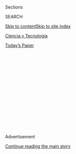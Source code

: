 <div id="app">

<div>

<div>

<div>

<div class="NYTAppHideMasthead css-1q2w90k e1suatyy0">

<div class="section css-ui9rw0 e1suatyy2">

<div class="css-eph4ug er09x8g0">

<div class="css-6n7j50">

</div>

<span class="css-1dv1kvn">Sections</span>

<div class="css-10488qs">

<span class="css-1dv1kvn">SEARCH</span>

</div>

[Skip to content](#site-content)[Skip to site index](#site-index)

</div>

<div id="masthead-section-label" class="css-1wr3we4 eaxe0e00">

[Ciencia y
Tecnología](https://www.nytimes.com/es/section/ciencia-y-tecnologia)

</div>

<div class="css-10698na e1huz5gh0">

</div>

</div>

<div id="masthead-bar-one" class="section hasLinks css-15hmgas e1csuq9d3">

<div class="css-uqyvli e1csuq9d0">

</div>

<div class="css-1uqjmks e1csuq9d1">

</div>

<div class="css-9e9ivx">

[](https://myaccount.nytimes.com/auth/login?response_type=cookie&client_id=vi)

</div>

<div class="css-1bvtpon e1csuq9d2">

[Today’s
Paper](https://www.nytimes.com/section/todayspaper)

</div>

</div>

</div>

</div>

<div data-aria-hidden="false">

<div id="site-content" data-role="main">

<div>

<div class="css-1aor85t" style="opacity:0.000000001;z-index:-1;visibility:hidden">

<div class="css-1hqnpie">

<div class="css-epjblv">

<span class="css-17xtcya">[Ciencia y
Tecnología](/es/section/ciencia-y-tecnologia)</span><span class="css-x15j1o">|</span><span class="css-fwqvlz">Hay
dos formas de salir de la panza de una rana y este escarabajo eligió la
más
inesperada</span>

</div>

<div class="css-k008qs">

<div class="css-1iwv8en">

<span class="css-18z7m18"></span>

<div>

</div>

</div>

<span class="css-1n6z4y">https://nyti.ms/2DmRj0i</span>

<div class="css-1705lsu">

<div class="css-4xjgmj">

<div class="css-4skfbu" data-role="toolbar" data-aria-label="Social Media Share buttons, Save button, and Comments Panel with current comment count" data-testid="share-tools">

  - 
  - 
  - 
  - 
    
    <div class="css-6n7j50">
    
    </div>

  - 
  - 

</div>

</div>

</div>

</div>

</div>

</div>

<div id="NYT_TOP_BANNER_REGION" class="css-13pd83m">

</div>

<div id="top-wrapper" class="css-1sy8kpn">

<div id="top-slug" class="css-l9onyx">

Advertisement

</div>

[Continue reading the main
story](#after-top)

<div class="ad top-wrapper" style="text-align:center;height:100%;display:block;min-height:250px">

<div id="top" class="place-ad" data-position="top" data-size-key="top">

</div>

</div>

<div id="after-top">

</div>

</div>

<div>

<div id="sponsor-wrapper" class="css-1hyfx7x">

<div id="sponsor-slug" class="css-19vbshk">

Supported by

</div>

[Continue reading the main
story](#after-sponsor)

<div id="sponsor" class="ad sponsor-wrapper" style="text-align:center;height:100%;display:block">

</div>

<div id="after-sponsor">

</div>

</div>

<div class="css-186x18t">

Mundo
animal

</div>

<div class="css-1vkm6nb ehdk2mb0">

# Hay dos formas de salir de la panza de una rana y este escarabajo eligió la más inesperada

</div>

Un investigador alimentó unas ranas con escarabajos. La historia parecía
la conocida: cuando el depredador se come a la presa es el fin. Pero
este escarabajo encontró una vía alternativa.

<div class="css-79elbk" data-testid="photoviewer-wrapper">

<div class="css-z3e15g" data-testid="photoviewer-wrapper-hidden">

</div>

<div class="css-1a48zt4 ehw59r15" data-testid="photoviewer-children">

![<span class="css-16f3y1r e13ogyst0" data-aria-hidden="true">El
escarabajo acuático Regimbartia attenuata cuenta con un escape infalible
en caso de que una rana se lo
trague.</span><span class="css-cnj6d5 e1z0qqy90" itemprop="copyrightHolder"><span class="css-1ly73wi e1tej78p0">Credit...</span><span><span>Universidad
Kobe</span></span></span>](https://static01.nyt.com/images/2020/08/03/science/04Beetle-ES/merlin_175260999_c4908271-f4de-4d3e-97af-bd0255f15125-articleLarge.jpg?quality=75&auto=webp&disable=upscale)

</div>

</div>

<div class="css-18e8msd">

<div class="css-vp77d3 epjyd6m0">

<div class="css-1baulvz">

Por <span class="css-1baulvz last-byline" itemprop="name">Katherine
Wu</span>

</div>

</div>

  - 4 de agosto de
    2020

  - 
    
    <div class="css-4xjgmj">
    
    <div class="css-d8bdto" data-role="toolbar" data-aria-label="Social Media Share buttons, Save button, and Comments Panel with current comment count" data-testid="share-tools">
    
      - 
      - 
      - 
      - 
        
        <div class="css-6n7j50">
        
        </div>
    
      - 
      - 
    
    </div>
    
    </div>

</div>

<div class="css-mdjrty">

[Read in
English](https://www.nytimes.com/2020/08/03/science/beetle-frog-poop.html "Read in English")

</div>

</div>

<div class="section meteredContent css-1r7ky0e" name="articleBody" itemprop="articleBody">

<div class="css-1fanzo5 StoryBodyCompanionColumn">

<div class="css-53u6y8">

[Regístrate para recibir nuestro
boletín](https://www.nytimes.com/newsletters/el-times) con lo mejor de
The New York Times.

-----

Es una historia conocida: el depredador caza a sus presa. El depredador
atrapa a la presa. El depredador se traga a la presa.

Suele terminar así. Pero el escarabajo carroñero Regimbartia attenuata
dice: “No será hoy”. Después de ser tragado por una rana, este pequeño y
valiente insecto puede deslizarse por las entrañas del anfibio y
obligarlo a defecar para así surgir, ligeramente sucio, pero bastante
vivo.

El tránsito del bicho por el tracto digestivo puede durar tan poco como
seis minutos, una mínima fracción de los dos días o más que suele tomar
a una rana hacer completa digestión y defecar la cena, de acuerdo con un
estudio publicado el lunes en [Current
Biology](http://dx.doi.org/10.1016/j.cub.2020.06.026).

“Este es un comportamiento extrañamente maravilloso del que no había
escucchado antes”, dijo Carla Bardua, una bióloga evolucionista en el
Museo de Historia Natural de Londres que no participó en el estudio.
“Ese pequeño escarabajo puede nadar activamente a través de un sistema
digestivo, es peculiar y sorprendente”.

</div>

</div>

<div class="css-1fanzo5 StoryBodyCompanionColumn">

<div class="css-53u6y8">

Shinji Sugiura, biólogo de la Universidad Kobe en Japón, ha estado
catalogando el [comportamiento extraño de los
insectos](https://peerj.com/articles/5942/) y sus depredadores durante
años. Algunos bichos, por ejemplo, punzan a los sapos [para que los
vomiten](https://www.nytimes.com/2018/02/06/science/bombardier-beetle-toad-vomit.html)
después de haber sido devorados.

“La morfología y comportamiento de los insectos siempre me inspira”,
dijo por correo electrónico el doctor Sugiura, y agregó que le interesan
particularmente las defensas contra los depredadores que parecen
“inimaginables”.

Luego de notar que los escarabajos Regimbartia y las ranas frecuentan
los mismos arrozales en Japón, Sugiura llevó un ejemplar de cada uno a
su laboratorio, esperando que el insecto fuera escupido. Sin embargo,
salió disparado por el otro lado del tracto digestivo, una hazaña fecal
que Sugiura logró grabar en video.

</div>

</div>

<div class="css-cfo9c3">

</div>

<div class="css-1fanzo5 StoryBodyCompanionColumn">

<div class="css-53u6y8">

Ansioso por probar los límites de este comportamiento, el doctor Sugiura
repitió el experimento con cinco especies de ranas que comen insectos en
el laboratorio. Un sorprendente 90 por ciento de los escarabajos
engullidos lograron salir vivos por el otro extremo, todos al cabo de
seis horas de haber sido devorados.

</div>

</div>

<div class="css-1fanzo5 StoryBodyCompanionColumn">

<div class="css-53u6y8">

Los escarabajos de otras especies no tuvieron tan buen desempeño y
salieron como cadáveres después de varios días dentro de los anfibios.
Los Regimbartia muertos también demoraron días en salir, lo que sugiere
que sus contrapartes vivos estuvieron trabajando activamente en lograr
el gran escape. Al no poder ver la acción dentro de los intestinos de
las ranas, Sugiura no puede asegurar a ciencia cierta cuál es la
estrategia. Pero cuando inmovilizó las piernas de los escarabajos con
cera, murieron una lenta muerte digestiva.

“Esa fue la prueba irrefutable de que están usando las piernas”, dijo
Nora Moskowitz, que estudia digestión de ranas en la Universidad de
Stanford pero no participó en el estudio. El doctor Sugiura piensa que
los escarabajos Regimbartia pueden usar las piernas para sujetarse y
gatear por las entrañas, que pueden extenderse varias pulgadas, un viaje
arduo para un insecto de cuatro o cinco milímetros de largo. Al llegar
al final de dicho túnel, los insectos tal vez tengan que cosquillear el
esfínter cloacal, el anillo de músculo que funciona como un cierre de
cordón en el trasero de la rana para salir expulsados en una inundación
de heces.

Un viaje a través de este pasadizo tal vez no sea trivial, dijo Aurora
Alvarez-Buylla, investigadora de ranas en la Universidad de Stanford que
no participó en el estudio. Debido a que las ranas tragan enteras a sus
presas, sus jugos gástricos deben ser potentes. “Estás enfrentando un
ambiente químico y ácido creado para desbaratar y desintegrar cosas”,
dijo.

Pero hasta donde Sugiura ha podido ver, los insectos no se inmutaban
durante su tortuoso viaje a través del tracto. Una vez fuera,
simplemente salieron del estiércol y nadaron felizmente hacia adelante.
Meses después, algunos de los insectos seguían dando vueltas como si el
encuentro traumático jamás hubiera sucedido.

Puede que el exoesqueleto, la resistente carcasa exterior de los
insectos, también ayude. Pero varios viajes a través de la garganta de
una rana podrían terminar por desgastarlos, aseguró Sugiura. Se
necesitan más experimentos para comprender cómo sale todo al final,
dijo.

Las ranas también parecían salir ilesas del encuentro. Según Sugiura,
los desechos de anfibios a menudo van salpicados con las partes duras
del cuerpo de la presa.

“Sin embargo —dijo—, no quisiera comer este escarabajo si fuera una
rana”.

Katherine J. Wu es reportera del Times, donde cubre ciencia y salud.
Tiene un doctorado en microbiología e inmunobiología por la Universidad
de Harvard. [@KatherineJWu](https://twitter.com/KatherineJWu)

</div>

</div>

<div>

</div>

</div>

<div>

</div>

<div>

</div>

<div>

</div>

<div>

<div id="bottom-wrapper" class="css-1ede5it">

<div id="bottom-slug" class="css-l9onyx">

Advertisement

</div>

[Continue reading the main
story](#after-bottom)

<div id="bottom" class="ad bottom-wrapper" style="text-align:center;height:100%;display:block;min-height:90px">

</div>

<div id="after-bottom">

</div>

</div>

</div>

</div>

</div>

## Site Index

<div>

</div>

## Site Information Navigation

  - [© <span>2020</span> <span>The New York Times
    Company</span>](https://help.nytimes.com/hc/en-us/articles/115014792127-Copyright-notice)

<!-- end list -->

  - [NYTCo](https://www.nytco.com/)
  - [Contact
    Us](https://help.nytimes.com/hc/en-us/articles/115015385887-Contact-Us)
  - [Work with us](https://www.nytco.com/careers/)
  - [Advertise](https://nytmediakit.com/)
  - [T Brand Studio](http://www.tbrandstudio.com/)
  - [Your Ad
    Choices](https://www.nytimes.com/privacy/cookie-policy#how-do-i-manage-trackers)
  - [Privacy](https://www.nytimes.com/privacy)
  - [Terms of
    Service](https://help.nytimes.com/hc/en-us/articles/115014893428-Terms-of-service)
  - [Terms of
    Sale](https://help.nytimes.com/hc/en-us/articles/115014893968-Terms-of-sale)
  - [Site
    Map](https://spiderbites.nytimes.com)
  - [Help](https://help.nytimes.com/hc/en-us)
  - [Subscriptions](https://www.nytimes.com/subscription?campaignId=37WXW)

</div>

</div>

</div>

</div>
